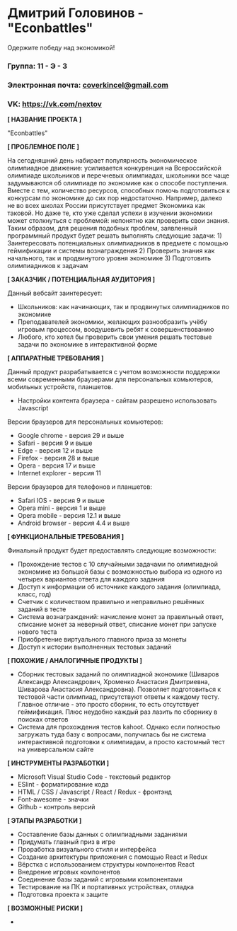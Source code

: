 # Дмитрий Головинов - "Econbattles"
Одержите победу над экономикой!

### Группа: 11 - Э - 3
### Электронная почта: coverkincel@gmail.com
### VK: https://vk.com/nextov

**[ НАЗВАНИЕ ПРОЕКТА ]**

"Econbattles"

**[ ПРОБЛЕМНОЕ ПОЛЕ ]**

На сегодняшний день набирает популярность экономическое олимпиадное движение: усиливается конкуренция на Всероссийской олимпиаде школьников и перечневых олимпиадах, школьники все чаще задумываются об олимпиаде по экономике как о способе поступления. Вместе с тем, количество ресурсов, способных помочь подготовиться к конкурсам по экономике до сих пор недостаточно. Например, далеко не во всех школах России присутствует предмет Экономика как таковой. Но даже те, кто уже сделал успехи в изучении экономики может столкнуться с проблемой: непонятно как проверить свои знания. Таким образом, для решения подобных проблем, заявленный программный продукт будет решать выполнять следующие задачи: 1) Заинтересовать потенциальных олимпиадников в предмете с помощью геймификации и системы вознаграждения 2) Проверить знания как начального, так и продвинутого уровня экономике 3) Подготовить олимпиадников к задачам 

**[ ЗАКАЗЧИК / ПОТЕНЦИАЛЬНАЯ АУДИТОРИЯ ]**

Данный вебсайт заинтересует:

* Школьников: как начинающих, так и продвинутых олимпиадников по экономике
* Преподавателей экономики, желающих разнообразить учёбу игровым процессом, воодушевить ребят к совершенствованию
* Любого, кто хотел бы проверить свои умения решать тестовые задачи по экономике в интерактивной форме

**[ АППАРАТНЫЕ ТРЕБОВАНИЯ ]**

Данный продукт разрабатывается с учетом возможности поддержки всеми современными браузерами для персональных комьютеров, мобильных устройств, планшетов.

* Настройки контента браузера - сайтам разрешено использовать Javascript

Версии браузеров для персональных комьютеров:
* Google chrome - версия 29 и выше
* Safari - версия 9 и выше
* Edge - версия 12 и выше
* Firefox - версия 28 и выше
* Opera - версия 17 и выше
* Internet explorer - версия 11

Версии браузеров для телефонов и планшетов:
* Safari IOS - версия 9 и выше
* Opera mini - версия 1 и выше
* Opera mobile - версия 12.1 и выше
* Android browser - версия 4.4 и выше

**[ ФУНКЦИОНАЛЬНЫЕ ТРЕБОВАНИЯ ]**

Финальный продукт будет предоставлять следующие возможности:

* Прохождение тестов с 10 случайными задачами по олимпиадной экономике из большой базы с возможностью выбора из одного из четырех вариантов ответа для каждого задания
* Доступ к информации об источнике каждого задания (олимпиада, класс, год)
* Счетчик с количеством правильно и неправильно решённых заданий в тесте
* Система вознаграждений: начисление монет за правильный ответ, списание монет за неверный ответ, списание монет при запуске нового теста
* Приобретение виртуального главного приза за монеты
* Доступ к истории выполненных тестовых заданий

**[ ПОХОЖИЕ / АНАЛОГИЧНЫЕ ПРОДУКТЫ ]**

* Сборник тестовых заданий по олимпиадной экономике (Шиваров Александр Александрович, Хроменко Анастасия Дмитриевна, Шиварова Анастасия Александровна). Позволяет подготовиться к тестовой части олимпиад, присутствуют ответы к каждому тесту. Главное отличие - это просто сборник, то есть отсутствует геймификация. Плюс неудобно каждый раз лазить по сборнику в поисках ответов
* Система для прохождения тестов kahoot. Однако если полностью загружать туда базу с вопросами, получилась бы не система интерактивной подготовки к олимпиадам, а просто кастомный тест на универсальном сайте

**[ ИНСТРУМЕНТЫ РАЗРАБОТКИ ]**

* Microsoft Visual Studio Code - текстовый редактор
* ESlint - форматирование кода
* HTML / CSS / Javascript / React / Redux - фронтэнд
* Font-awesome - значки
* Github - контроль версий

**[ ЭТАПЫ РАЗРАБОТКИ ]**

* Составление базы данных с олимпиадными заданиями
* Придумать главный приз в игре
* Проработка визуального стиля и интерфейса
* Создание архитектуры приложения с помощью React и Redux
* Вёрстка с использованием структуры компонентов React
* Внедрение игровых компонентов
* Соединение базы заданий с игровыми компонентами
* Тестирование на ПК и портативных устройствах, отладка
* Подготовка проекта к защите

**[ ВОЗМОЖНЫЕ РИСКИ ]**

*
